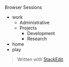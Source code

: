 Browser Sessions
* work
	* Administrative
	* Projects
		* Development
		* Research
* home
* play

> Written with [StackEdit](https://stackedit.io/).
<!--stackedit_data:
eyJoaXN0b3J5IjpbODczMTM4NjA3XX0=
-->